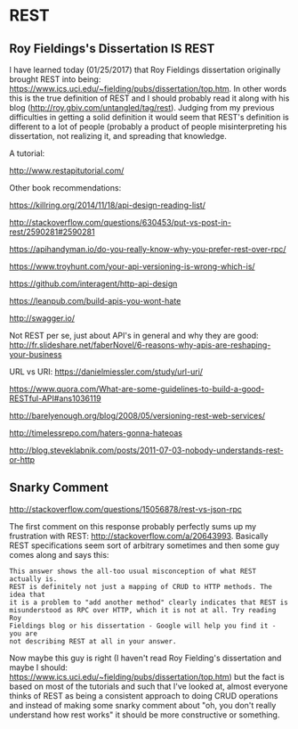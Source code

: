 REST
====

Roy Fieldings's Dissertation IS REST
--------------------------------

I have learned today (01/25/2017) that Roy Fieldings dissertation originally
brought REST into being:
https://www.ics.uci.edu/~fielding/pubs/dissertation/top.htm. In other words
this is the true definition of REST and I should probably read it along with
his blog (http://roy.gbiv.com/untangled/tag/rest). Judging from  my previous
difficulties in getting a solid definition it would seem that REST's
definition is different to a lot of people (probably a product of
people misinterpreting his dissertation, not realizing it, and spreading that
knowledge. 

A tutorial:

http://www.restapitutorial.com/

Other book recommendations:

https://killring.org/2014/11/18/api-design-reading-list/

http://stackoverflow.com/questions/630453/put-vs-post-in-rest/2590281#2590281

https://apihandyman.io/do-you-really-know-why-you-prefer-rest-over-rpc/

https://www.troyhunt.com/your-api-versioning-is-wrong-which-is/

https://github.com/interagent/http-api-design

https://leanpub.com/build-apis-you-wont-hate

http://swagger.io/

Not REST per se, just about API's in general and why they are good:
http://fr.slideshare.net/faberNovel/6-reasons-why-apis-are-reshaping-your-business

URL vs URI: https://danielmiessler.com/study/url-uri/

https://www.quora.com/What-are-some-guidelines-to-build-a-good-RESTful-API#ans1036119

http://barelyenough.org/blog/2008/05/versioning-rest-web-services/

http://timelessrepo.com/haters-gonna-hateoas

http://blog.steveklabnik.com/posts/2011-07-03-nobody-understands-rest-or-http

Snarky Comment
--------------

http://stackoverflow.com/questions/15056878/rest-vs-json-rpc

The first comment on this response probably perfectly sums up my frustration
with REST: http://stackoverflow.com/a/20643993. Basically REST specifications
seem sort of arbitrary sometimes and then some guy comes along and says this:

```
This answer shows the all-too usual misconception of what REST actually is.
REST is definitely not just a mapping of CRUD to HTTP methods. The idea that
it is a problem to "add another method" clearly indicates that REST is
misunderstood as RPC over HTTP, which it is not at all. Try reading Roy
Fieldings blog or his dissertation - Google will help you find it - you are
not describing REST at all in your answer.
```

Now maybe this guy is right (I haven't read Roy Fielding's dissertation and
maybe I should: https://www.ics.uci.edu/~fielding/pubs/dissertation/top.htm)
but the fact is based on most of the tutorials and such that I've looked at,
almost everyone thinks of REST as being a consistent approach to doing CRUD
operations and instead of making some snarky comment about "oh, you don't
really understand how rest works" it should be more constructive or something.
